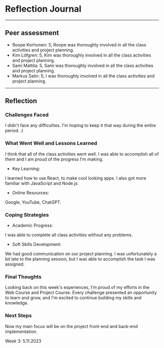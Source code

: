 # Reflection Journal

----

## Peer assessment

- Roope Korhonen:
5,
Roope was thoroughly involved in all the class activities and project planning.
- Kim Löfgren:
5,
Kim was thoroughly involved in all the class activities and project planning.
- Sami Mattila:
5,
Sami was thoroughly involved in all the class activities and project planning.
- Markus Salin:
5,
I was thoroughly involved in all the class activities and project planning.

----

## Reflection



### Challenges Faced

I didn't face any difficulties. I'm hoping to keep it that way during the entire period. :)

### What Went Well and Lessons Learned

I think that all of the class activities went well. I was able to accomplish all of them and I am proud of the progress I'm making.

- Key Learning:

I learned how to use React, to make cool looking apps. I also got more familiar with JavaScript and Node.js

- Online Resources:

Google, YouTube, ChatGPT.

### Coping Strategies

- Academic Progress:

I was able to complete all class activities without any problems.

- Soft Skills Development:

We had good communication on our project planning. I was unfortunately a bit late to the planning session, but I was able to accomplish the task I was assigned.

### Final Thoughts

Looking back on this week's experiences, I'm proud of my efforts in the Web Course and Project Course. Every challenge presented an opportunity to learn and grow, and I'm excited to continue building my skills and knowledge.

### Next Steps

Now my main focus will be on the project front-end and back-end implementation.

Week 3: 5.11.2023
